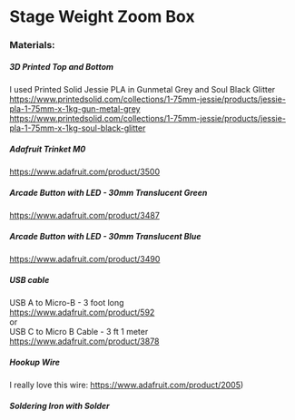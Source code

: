 # Stage Weight Zoom Box

### Materials:
##### 3D Printed Top and Bottom
I used Printed Solid Jessie PLA in Gunmetal Grey and Soul Black Glitter\
https://www.printedsolid.com/collections/1-75mm-jessie/products/jessie-pla-1-75mm-x-1kg-gun-metal-grey \
https://www.printedsolid.com/collections/1-75mm-jessie/products/jessie-pla-1-75mm-x-1kg-soul-black-glitter 
##### Adafruit Trinket M0 
https://www.adafruit.com/product/3500 
##### Arcade Button with LED - 30mm Translucent Green 
https://www.adafruit.com/product/3487 
##### Arcade Button with LED - 30mm Translucent Blue 
https://www.adafruit.com/product/3490 
##### USB cable 
USB A to Micro-B - 3 foot long \
https://www.adafruit.com/product/592 \
or \
USB C to Micro B Cable - 3 ft 1 meter \
https://www.adafruit.com/product/3878 
##### Hookup Wire
I really love this wire: https://www.adafruit.com/product/2005) 
##### Soldering Iron with Solder
